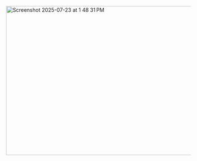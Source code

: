 <img width="1440" height="406" alt="Screenshot 2025-07-23 at 1 48 31 PM" src="https://github.com/user-attachments/assets/99ed620a-5e2d-4e16-8f90-3b3e66ed6fc6" />
